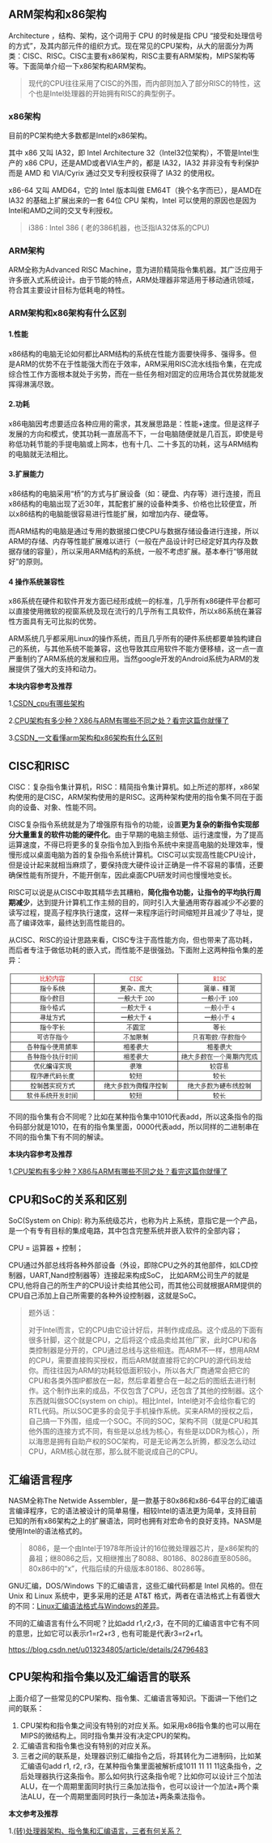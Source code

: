 ## ARM架构和x86架构

Architecture ，结构、架构，这个词用于 CPU 的时候是指 CPU “接受和处理信号的方式”，及其内部元件的组织方式。现在常见的CPU架构，从大的层面分为两类：CISC、RISC。CISC主要有x86架构，RISC主要有ARM架构，MIPS架构等等。下面简单介绍一下x86架构和ARM架构。

> 现代的CPU往往采用了CISC的外围，而内部则加入了部分RISC的特性，这个也是Intel处理器的开始拥有RISC的典型例子。

### x86架构

目前的PC架构绝大多数都是Intel的x86架构。

其中 x86 又叫 IA32，即 Intel Architecture 32（Intel32位架构），不管是Intel生产的 x86 CPU，还是AMD或者VIA生产的，都是 IA32，IA32 并非没有专利保护而是 AMD 和 VIA/Cyrix 通过交叉专利授权获得了 IA32 的使用权。

x86-64 又叫 AMD64，它的 Intel 版本叫做 EM64T（换个名字而已），是AMD在 IA32 的基础上扩展出来的一套 64位 CPU 架构，Intel 可以使用的原因也是因为 Intel和AMD之间的交叉专利授权。

> i386 : Intel 386 ( 老的386机器，也泛指IA32体系的CPU)

### ARM架构

ARM全称为Advanced RISC Machine，意为进阶精简指令集机器。其广泛应用于许多嵌入式系统设计。由于节能的特点，ARM处理器非常适用于移动通讯领域，符合其主要设计目标为低耗电的特性。

### ARM架构和x86架构有什么区别

#### 1.性能

x86结构的电脑无论如何都比ARM结构的系统在性能方面要快得多、强得多。但是ARM的优势不在于性能强大而在于效率，ARM采用RISC流水线指令集，在完成综合性工作方面根本就处于劣势，而在一些任务相对固定的应用场合其优势就能发挥得淋漓尽致。

#### 2.功耗

x86电脑因考虑要适应各种应用的需求，其发展思路是：性能+速度。但是这样子发展的方向和模式，使其功耗一直居高不下，一台电脑随便就是几百瓦，即使是号称低功耗节能的手提电脑或上网本，也有十几、二十多瓦的功耗，这与ARM结构的电脑就无法相比。

#### 3.扩展能力

x86结构的电脑采用“桥”的方式与扩展设备（如：硬盘、内存等）进行连接，而且x86结构的电脑出现了近30年，其配套扩展的设备种类多、价格也比较便宜，所以x86结构的电脑能很容易进行性能扩展，如增加内存、硬盘等。

而ARM结构的电脑是通过专用的数据接口使CPU与数据存储设备进行连接，所以ARM的存储、内存等性能扩展难以进行（一般在产品设计时已经定好其内存及数据存储的容量），所以采用ARM结构的系统，一般不考虑扩展。基本奉行“够用就好”的原则。

#### 4 操作系统兼容性

x86系统在硬件和软件开发方面已经形成统一的标准，几乎所有x86硬件平台都可以直接使用微软的视窗系统及现在流行的几乎所有工具软件，所以x86系统在兼容性方面具有无可比拟的优势。

ARM系统几乎都采用Linux的操作系统，而且几乎所有的硬件系统都要单独构建自己的系统，与其他系统不能兼容，这也导致其应用软件不能方便移植，这一点一直严重制约了ARM系统的发展和应用。当然google开发的Android系统为ARM的发展提供了强大的支持和动力。



**本块内容参考及推荐**

1.[CSDN_cpu有哪些架构](https://blog.csdn.net/yyyljw/article/details/79419190)

2.[CPU架构有多少种？X86与ARM有哪些不同之处？看完这篇你就懂了](http://www.elecfans.com/d/711805.html)

3.[CSDN_一文看懂arm架构和x86架构有什么区别](https://blog.csdn.net/kdsde/article/details/84567834)



## CISC和RISC

CISC：复杂指令集计算机，RISC：精简指令集计算机。如上所述的那样，x86架构使用的是CISC，ARM架构使用的是RISC。这两种架构使用的指令集不同在于面向的设备、对象、性能不同。

CISC复杂指令系统就是为了增强原有指令的功能，设置**更为复杂的新指令实现部分大量重复的软件功能的硬件化**。由于早期的电脑主频低、运行速度慢，为了提高运算速度，不得已将更多的复杂指令加入到指令系统中来提高电脑的处理效率，慢慢形成以桌面电脑为首的复杂指令系统计算机。CISC可以实现高性能CPU设计，但是设计起来就相当麻烦了，要保持庞大硬件设计正确是一件不容易的事情，还要确保性能有所提升，不能开倒车，因此桌面CPU研发时间也慢慢地变长。

RISC可以说是从CISC中取其精华去其糟粕，**简化指令功能，让指令的平均执行周期减少**，达到提升计算机工作主频的目的，同时引入大量通用寄存器减少不必要的读写过程，提高子程序执行速度，这样一来程序运行时间缩短并且减少了寻址，提高了编译效率，最终达到高性能目的。

从CISC、RISC的设计思路来看，CISC专注于高性能方向，但也带来了高功耗，而后者专注于做低功耗的嵌入式，而性能不是很强劲。下面附上这两种指令集的差异：

![](./image/appendix_CISC_RISC.png)

不同的指令集有合不同呢？比如在某种指令集中1010代表add，所以这条指令的指令码部分就是1010，在有的指令集里面，0000代表add，所以同样的二进制串在不同的指令集下有不同的解读。

**本块内容参考及推荐**

1.[CPU架构有多少种？X86与ARM有哪些不同之处？看完这篇你就懂了](http://www.elecfans.com/d/711805.html)



## CPU和SoC的关系和区别

SoC(System on Chip): 称为系统级芯片，也称为片上系统，意指它是一个产品，是一个有专有目标的集成电路，其中包含完整系统并嵌入软件的全部内容；

CPU = 运算器 + 控制；

CPU通过外部总线将各种外部设备（外设，即除CPU之外的其他部件，如LCD控制器，UART,Nand控制器等）连接起来构成SoC， 比如ARM公司生产的就是CPU,他将自己的所生产的CPU设计卖给其他公司，而其他公司就根据ARM提供的CPU自己添加上自己所需要的各种外设控制器，这就是SoC。



> 题外话：
>
> 对于Intel而言，它的CPU由它设计好后，并制作成成品。这个成品的下面有很多针脚，这个就是CPU，之后将这个成品卖给其他厂家，此时CPU和各类控制器是分开的，CPU通过总线与这些相连。而ARM不一样，想用ARM的CPU，需要直接购买授权，而后ARM就直接将它的CPU的源代码发给你。而往往因为ARM的功耗较低面积较小，所以各大厂商通常会把它的CPU和各类外围IP都放在一起，然后拿着整合在一起之后的图纸去进行制作。这个制作出来的成品，不仅包含了CPU，还包含了其他的控制器。这个东西就叫做SOC(system on chip)。相比Intel，Intel绝对不会给你看它的RTL代码。所以SOC更多的会见于手机操作系统。买来ARM的授权之后，自己搞一下外围，组成一个SOC。不同的SOC，架构不同（就是CPU和其他外围的连接方式不同，有些是以总线为核心，有些是以DDR为核心），所以海思是拥有自助产权的SOC架构，可是无论再怎么折腾，都没怎么动过CPU，ARM核心就在那，那么就不能说成自己的CPU。



## 汇编语言程序

NASM全称The Netwide Assembler，是一款基于80x86和x86-64平台的汇编语言编译程序，它的语法被设计的简单易懂，相较Intel的语法更为简单，支持目前已知的所有x86架构之上的扩展语法，同时也拥有对宏命令的良好支持。NASM是使用Intel的语法格式的。

> 8086，是一个由Intel于1978年所设计的16位微处理器芯片，是x86架构的鼻祖；继8086之后，又相继推出了8088、80186、80286直至80586。80x86中的“x”，代指后续的升级版本80186、80286等。  

GNU汇编，DOS/Windows 下的汇编语言，这些汇编代码都是 Intel 风格的。但在 Unix 和 Linux 系统中，更多采用的还是 AT&T 格式，两者在语法格式上有着很大的不同：[Linux汇编语法格式与Windows的差异](https://www.cnblogs.com/hojor/p/3517163.html)。

不同的汇编语言有什么不同呢？比如add r1,r2,r3，在不同的汇编语言中它有不同的意思，比如它可以表示r1=r2+r3 , 也有可能是代表r3=r2+r1。



https://blog.csdn.net/u013234805/article/details/24796483

## CPU架构和指令集以及汇编语言的联系

上面介绍了一些常见的CPU架构、指令集、汇编语言等知识。下面讲一下他们之间的联系：

1. CPU架构和指令集之间没有特别的对应关系。如采用x86指令集的也可以用在MIPS的微结构上。同时指令集并没有决定CPU的架构。
2. 汇编语言和指令集也没有特别的对应关系。
3. 三者之间的联系是，处理器识别汇编指令之后，将其转化为二进制码，比如某汇编语句add r1, r2, r3，在某种指令集里面被解析成1011 11 11 11这条指令，之后处理器执行这条指令。那么如何执行这条指令呢？比如你可以设计三个加法ALU，在一个周期里面同时执行三条加法指令，也可以设计一个加法+两个乘法ALU，在一个周期里面同时执行一条加法+两条乘法指令。

**本文参考及推荐**

1.[(转)处理器架构、指令集和汇编语言，三者有何关系？](https://www.cnblogs.com/voidobject/p/3975552.html)



